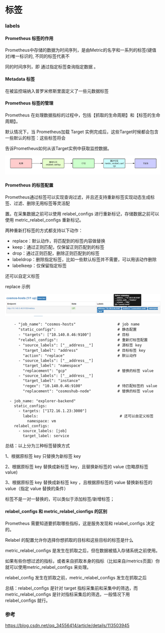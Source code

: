# 标签

### labels

#### Prometheus 标签的作用

Prometheus中存储的数据为时间序列，是由Metric的名字和一系列的标签(键值对)唯一标识的, 不同的标签代表不

同的时间序列，即 通过指定标签查询指定数据 。

#### Metadata 标签

在被监控端纳入普罗米修斯里面定义了一些元数据标签



#### Prometheus 标签的管理

Prometheus 在处理数据指标的过程中，包括【抓取的生命周期】和【标签的生命周期】。

默认情况下，当 Prometheus加载 Target 实例完成后，这些Target时候都会包含一些默认的标签：这些标签将会

告诉Prometheus如何从该Target实例中获取监控数据。

![image-20230908174157462](标签.assets/image-20230908174157462.png)

#### Prometheus 的标签配置

Prometheus通过标签可以实现查询过滤，并且还支持重新标签实现动态生成标签、过滤、删除无用标签等灵活配

置。在采集数据之前可以使用 relabel_configs 进行重新标记，存储数据之前可以使用 metric_relabel_configs 重新标记。

两种重新打标签的方式都支持以下动作：

- replace：默认动作，将匹配到的标签内容做替换
- keep：通过正则匹配，仅保留正则匹配到的标签
- drop：通过正则匹配，删除正则匹配到的标签
- labeldrop：删除指定标签，比如一些默认标签并不需要，可以用该动作删除
- labelkeep：仅保留指定标签

还可以自定义标签

replace 示例

![file://c:\users\baoyon~1\appdata\local\temp\tmp7stcwu\1.png](标签.assets/1.png)

```
    - "job_name": "cosmos-hosts"                   # job name
      "static_configs":                            # 静态配置
      - "targets": ["10.140.0.46:9100"]            # 目标
      "relabel_configs":                           # 重新打标签配置
      - "source_labels": ["__address__"]           # 源标签 key
        "target_label": "address"                  # 目标标签 key
        "action": "replace"                        # 默认动作
      - "source_labels": ["__address__"]
        "target_label": "namespace"
        "replacement": "gcp"                       # 替换的标签 value
      - "source_labels": ["__address__"]
        "target_label": "instance"
        "regex": "10.140.0.46:9100"                # 待匹配标签的 value
        "replacement": "cosmoshub-node"            # 替换的标签 value

  - job_name: "explorer-backend"
    static_configs:
      - targets: ["172.16.1.23:3000"]
        labels:                                     # 还可以自定义标签
          namespace: vm
    relabel_configs:
      - source_labels: [job]
        target_label: service

```

总结：以上分为三种标签替换方式 

1、根据原标签 key 只替换为新标签 key

2、根据原标签 key 替换成新标签 key，且替换新标签的 value (忽略原标签 value)

3、根据原标签 key 替换成新标签 key ，且根据原标签的 value 替换新标签的 value（指定 value 替换的条件）

标签不是一对一替换的，可以类似于添加标签/新增标签；

#### relabel_configs 和 metric_relabel_cionfigs 的区别

Prometheus 需要知道要抓取哪些指标，这是服务发现和 relabel_configs 决定的。

Relabel 的配置允许你选择你想抓取的目标和这些目标的标签是什么

metric_relabel_configs 是发生在抓取之后，但在数据被插入存储系统之前使用。

如果有些你想过滤的指标，或者来自抓取本身的指标（比如来自/metrics页面）你就可以使用metric_relabel_configs 来处理。

relabel_config 发生在抓取之前，metric_relabel_configs 发生在抓取之后

总结：relabel_configs 是针对 target 指标采集前和采集中的筛选，而 metric_relabel_configs 是针对指标采集后的筛选，一般情况下用  relabel_configs 就行。

### 参考

https://blog.csdn.net/qq_34556414/article/details/113503945



